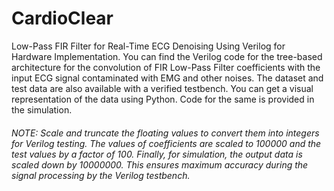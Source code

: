 # CardioClear
Low-Pass FIR Filter for Real-Time ECG Denoising Using Verilog for Hardware Implementation.
You can find the Verilog code for the tree-based architecture for the convolution of FIR Low-Pass Filter coefficients with the input ECG signal contaminated with EMG and other noises. 
The dataset and test data are also available with a verified testbench.
You can get a visual representation of the data using Python. Code for the same is provided in the simulation.

###### NOTE: Scale and truncate the floating values to convert them into integers for Verilog testing. The values of coefficients are scaled to 100000 and the test values by a factor of 100. Finally, for simulation, the output data is scaled down by 10000000. This ensures maximum accuracy during the signal processing by the Verilog testbench.
